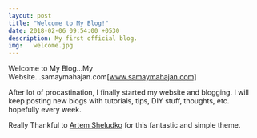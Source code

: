 ```yaml
---
layout: post
title: "Welcome to My Blog!"
date: 2018-02-06 09:54:00 +0530
description: My first official blog. 
img:   welcome.jpg
---
```


Welcome to My Blog...My Website...samaymahajan.com[www.samaymahajan.com]

After lot of procastination, I finally started my website and blogging.
I will keep posting new blogs with tutorials, tips, DIY stuff, thoughts, etc. hopefully every week.

Really Thankful to [Artem Sheludko][artem-sheludko] for this fantastic and simple theme.

[ref-link]: www.google.com
[artem-sheludko]: https://github.com/artemsheludko
